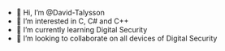- 👋 Hi, I’m @David-Talysson
- 👀 I’m interested in C, C# and C++
- 🌱 I’m currently learning Digital Security
- 💞️ I’m looking to collaborate on all devices of Digital Security
<!---
David-Talysson/David-Talysson is a ✨ special ✨ repository because its `README.md` (this file) appears on your GitHub profile.
You can click the Preview link to take a look at your changes.
--->
